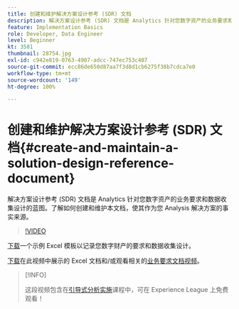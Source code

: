 ```yaml
---
title: 创建和维护解决方案设计参考 (SDR) 文档
description: 解决方案设计参考 (SDR) 文档是 Analytics 针对您数字资产的业务要求和数据收集设计的蓝图。了解如何创建和维护本文档，使其作为您 Analysis 解决方案的事实来源。
feature: Implementation Basics
role: Developer, Data Engineer
level: Beginner
kt: 3581
thumbnail: 28754.jpg
exl-id: c942e819-0763-4907-adcc-747ec753c407
source-git-commit: ecc86de650d87aa7f3d8d1cb6275f38b7cdca7e0
workflow-type: tm+mt
source-wordcount: '149'
ht-degree: 100%

---
```


# 创建和维护解决方案设计参考 (SDR) 文档{#create-and-maintain-a-solution-design-reference-document}

解决方案设计参考 (SDR) 文档是 Analytics 针对您数字资产的业务要求和数据收集设计的蓝图。了解如何创建和维护本文档，使其作为您 Analysis 解决方案的事实来源。

>[!VIDEO](https://video.tv.adobe.com/v/28754/?quality=12&learn=on)

[下载](assets/aa-implementation-playbook.xlsx)一个示例 Excel 模板以记录您数字财产的要求和数据收集设计。

[下载](assets/geometrixx-clothiers-brd-sdr.xlsx)在此视频中展示的 Excel 文档和/或观看相关的[业务要求文档视频](creating-a-business-requirements-document.md)。

>[!INFO]
>
> 这段视频包含在[引导式分析实施](https://experienceleague.adobe.com/?recommended=Analytics-D-1-2019.1)课程中，可在 Experience League 上免费观看！
